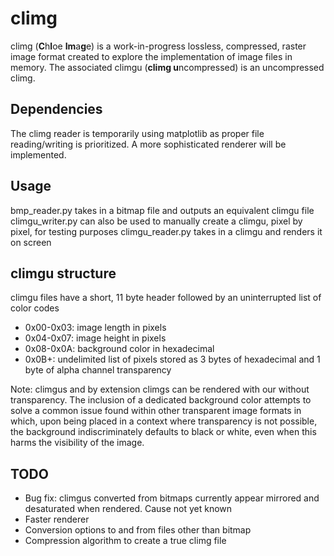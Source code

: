 # climg

climg (**C**h**l**oe **Im**a**g**e) is a work-in-progress lossless, compressed, raster image format created to explore the implementation of image files in memory. The associated climgu (**climg u**ncompressed) is an uncompressed climg.

## Dependencies

The climg reader is temporarily using matplotlib as proper file reading/writing is prioritized. A more sophisticated renderer will be implemented.

## Usage

bmp_reader.py takes in a bitmap file and outputs an equivalent climgu file
climgu_writer.py can also be used to manually create a climgu, pixel by pixel, for testing purposes
climgu_reader.py takes in a climgu and renders it on screen

## climgu structure

climgu files have a short, 11 byte header followed by an uninterrupted list of color codes
- 0x00-0x03: image length in pixels
- 0x04-0x07: image height in pixels
- 0x08-0x0A: background color in hexadecimal
- 0x0B+: undelimited list of pixels stored as 3 bytes of hexadecimal and 1 byte of alpha channel transparency

Note: climgus and by extension climgs can be rendered with our without transparency. The inclusion of a dedicated background color attempts to solve a common issue found within other transparent image formats in which, upon being placed in a context where transparency is not possible, the background indiscriminately defaults to black or white, even when this harms the visibility of the image.

## TODO

- Bug fix: climgus converted from bitmaps currently appear mirrored and desaturated when rendered. Cause not yet known
- Faster renderer
- Conversion options to and from files other than bitmap
- Compression algorithm to create a true climg file
